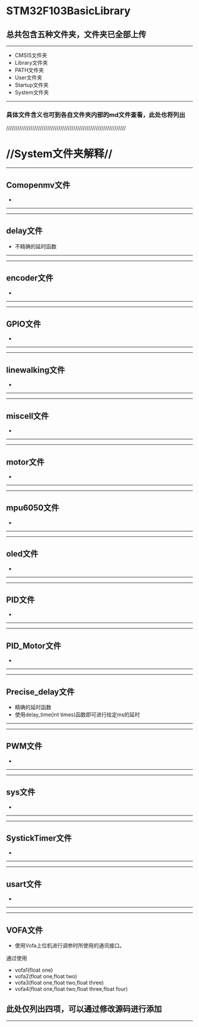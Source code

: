 # STM32F103BasicLibrary
## 总共包含五种文件夹，文件夹已全部上传
---

- CMSIS文件夹
- Library文件夹
- PATH文件夹
- User文件夹
- Startup文件夹
- System文件夹

---
### 具体文件含义也可到各自文件夹内部的md文件查看，此处也将列出
////////////////////////////////////////////////////////////////

# //System文件夹解释//
---
## Comopenmv文件
- 
---
---
## delay文件
- 不精确的延时函数
---
---
## encoder文件
- 
---
---
## GPIO文件
- 
---
---
## linewalking文件
- 
---
---
## miscell文件
- 
---
---
## motor文件
- 
---
---
## mpu6050文件
- 
---
---
## oled文件
- 
---
---
## PID文件
- 
---
---
## PID_Motor文件
- 
---
---
## Precise_delay文件
- 精确的延时函数
- 使用delay_time(int times)函数即可进行给定ms的延时
---
---
## PWM文件
- 
---
---
## sys文件
- 
---
---
## SystickTimer文件
- 
---
---
## usart文件
- 
---
---
## VOFA文件
- 使用Vofa上位机进行调参时所使用的通讯接口。

通过使用
- vofa1(float one)
- vofa2(float one,float two)
- vofa3(float one,float two,float three)
- vofa4(float one,float two,float three,float four)

此处仅列出四项，可以通过修改源码进行添加
---
---
## 